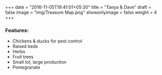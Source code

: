 +++
date = "2016-11-05T19:41:01+05:30"
title = "Tanya & Dave"
draft = false
image = "img/Treasure Map.png"
showonlyimage = false
weight = 4
+++

<!--more-->
<h3>Features:</h3>
<ul>
    <li>Chickens & ducks for pest control</li>
    <li>Raised beds</li>
    <li>Herbs</li>
    <li>Fruit trees</li>
    <li>Small lot, large production</li>
    <li>Pomegranate</li>
</ul>